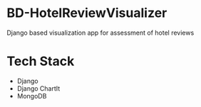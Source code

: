 # BD-HotelReviewVisualizer
Django based visualization app for assessment of hotel reviews

# Tech Stack
* Django
* Django ChartIt
* MongoDB